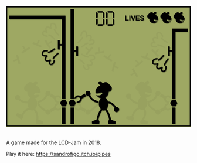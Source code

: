 <div align="center">
  <img src="https://github.com/FireFlame74/Pipes/blob/master/GitHub/export.gif"></img>
</div>
<br>



A game made for the LCD-Jam in 2018.

Play it here: https://sandrofigo.itch.io/pipes
